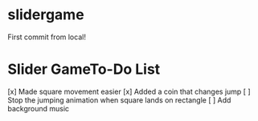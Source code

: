 # slidergame

First commit from local!

# Slider GameTo-Do List

[x] Made square movement easier
[x] Added a coin that changes jump
[ ] Stop the jumping animation when square lands on rectangle
[ ] Add background music